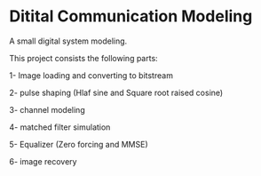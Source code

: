 # Ditital Communication Modeling
 A small digital system modeling.

 This project consists the following parts:
 
1- Image loading and converting to bitstream 

2- pulse shaping (Hlaf sine and Square root raised cosine) 

3- channel modeling 

4- matched filter simulation 

5- Equalizer (Zero forcing and MMSE) 

6- image recovery

